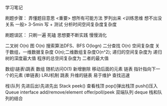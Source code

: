 
学习笔记

刷题步骤：
弄懂题目意思 <重要>
想所有可能方法 罗列出来 <训练思维 想不出没关系 一般> 3-5min
写 + 测试
分析时间空间复杂度复杂度

刷题误区：
只刷一遍
死磕
思想要不断实践 慢慢消化

二叉树 O(n)
图 O(n)
搜索算法DFS、BFS O(logn)
二分查找 O(n)
空间复杂度
关于数组，一维数据复杂度 O(n);二维数组复杂度O(n^2);
递归的空间复杂度为 递归树的深度最大值
程序的总空间复杂度为 二者的最大值

数组\链表\跳表
数组 随机访问O(1) 新增删除 移动后面的元素 
链表 指针指向下一个的元素 (单链表) LRU机制
跳表 升维的链表 易于维护 查找迅速

栈\队列
先进后出\先进先出
Stack
peek() 查看栈顶 pop()弹出栈顶 push()压入
Queue interface
add/remove/element  offer/poll/peek
双端队列 deque
栈和队列的结合
